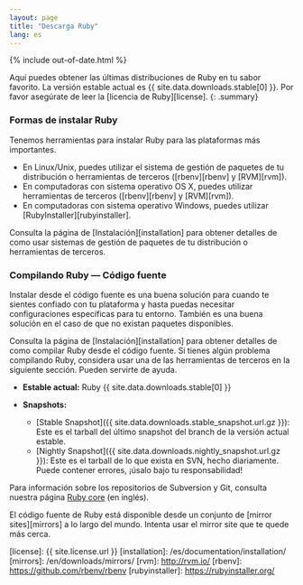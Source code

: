 ```yaml
---
layout: page
title: "Descarga Ruby"
lang: es
---
```


{% include out-of-date.html %}

Aquí puedes obtener las últimas distribuciones de Ruby en tu sabor
favorito. La versión estable actual es {{ site.data.downloads.stable[0] }}.
Por favor asegúrate de leer la [licencia de Ruby][license].
{: .summary}

### Formas de instalar Ruby

Tenemos herramientas para instalar Ruby para las plataformas más importantes.

* En Linux/Unix, puedes utilizar el sistema de gestión de paquetes de tu
  distribución o herramientas de terceros ([rbenv][rbenv] y [RVM][rvm]).
* En computadoras con sistema operativo OS X, puedes utilizar herramientas de terceros ([rbenv][rbenv] y [RVM][rvm]).
* En computadoras con sistema operativo Windows, puedes utilizar [RubyInstaller][rubyinstaller].

Consulta la página de [Instalación][installation] para obtener detalles de como usar
sistemas de gestión de paquetes de tu distribución o herramientas de terceros.

### Compilando Ruby — Código fuente

Instalar desde el código fuente es una buena solución para cuando te sientes
confiado con tu plataforma y hasta puedas necesitar configuraciones
específicas para tu entorno. También es una buena solución en el caso de
que no existan paquetes disponibles.

Consulta la página de [Instalación][installation] para obtener detalles de como compilar
Ruby desde el código fuente. Si tienes algún problema compilando Ruby, considera
usar una de las herramientas de terceros en la siguiente sección. Pueden servirte
de ayuda.

* **Estable actual:**
  Ruby {{ site.data.downloads.stable[0] }}

* **Snapshots:**
  * [Stable Snapshot]({{ site.data.downloads.stable_snapshot.url.gz }}):
    Este es el tarball del último snapshot del branch de la versión actual estable.
  * [Nightly Snapshot]({{ site.data.downloads.nightly_snapshot.url.gz }}):
    Este es el tarball de lo que exista en SVN, hecho diariamente.
    Puede contener errores, ¡úsalo bajo tu responsabilidad!

Para información sobre los repositorios de Subversion y Git, consulta
nuestra página [Ruby core](/en/community/ruby-core/) (en inglés).

El código fuente de Ruby está disponible desde un conjunto
de [mirror sites][mirrors] a lo largo del mundo.
Intenta usar el mirror site que te quede más cerca.



[license]: {{ site.license.url }}
[installation]: /es/documentation/installation/
[mirrors]: /en/downloads/mirrors/
[rvm]: http://rvm.io/
[rbenv]: https://github.com/rbenv/rbenv
[rubyinstaller]: https://rubyinstaller.org/
